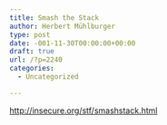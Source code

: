 ```yaml
---
title: Smash the Stack
author: Herbert Mühlburger
type: post
date: -001-11-30T00:00:00+00:00
draft: true
url: /?p=2240
categories:
  - Uncategorized

---
```

http://insecure.org/stf/smashstack.html